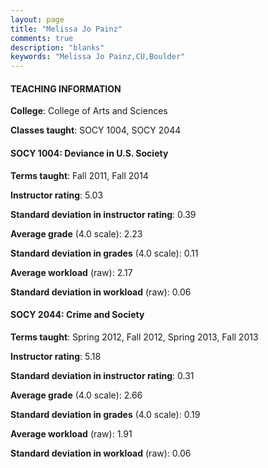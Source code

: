 ```yaml
---
layout: page
title: "Melissa Jo Painz" 
comments: true
description: "blanks"
keywords: "Melissa Jo Painz,CU,Boulder"
---
```

<head>
<script src="https://ajax.googleapis.com/ajax/libs/jquery/2.1.3/jquery.min.js"></script>
<script src="https://dl.dropboxusercontent.com/s/pc42nxpaw1ea4o9/highcharts.js?dl=0"></script>
<!-- <script src="../assets/js/highcharts.js"></script> -->
<style type="text/css">@font-face {
	font-family: "Bebas Neue";
	src: url(https://www.filehosting.org/file/details/544349/BebasNeue Regular.otf) format("opentype");
	}
	h1.Bebas { 
		font-family: "Bebas Neue", Verdana, Tahoma;
	}
</style>
</head>
	   
#### TEACHING INFORMATION

**College**: College of Arts and Sciences

**Classes taught**: SOCY 1004, SOCY 2044

#### SOCY 1004: Deviance in U.S. Society

**Terms taught**: Fall 2011, Fall 2014

**Instructor rating**: 5.03

**Standard deviation in instructor rating**: 0.39

**Average grade** (4.0 scale): 2.23

**Standard deviation in grades** (4.0 scale): 0.11

**Average workload** (raw): 2.17

**Standard deviation in workload** (raw): 0.06

#### SOCY 2044: Crime and Society

**Terms taught**: Spring 2012, Fall 2012, Spring 2013, Fall 2013

**Instructor rating**: 5.18

**Standard deviation in instructor rating**: 0.31

**Average grade** (4.0 scale): 2.66

**Standard deviation in grades** (4.0 scale): 0.19

**Average workload** (raw): 1.91

**Standard deviation in workload** (raw): 0.06

